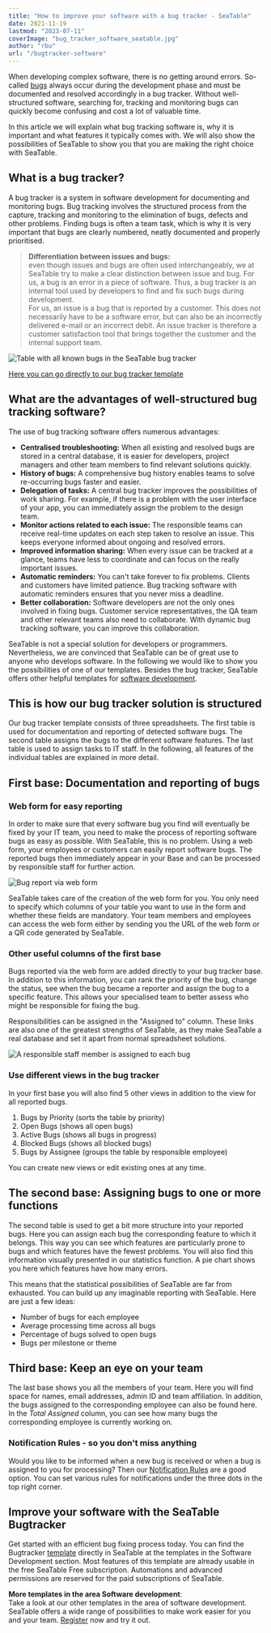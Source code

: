 ```yaml
---
title: "How to improve your software with a bug tracker - SeaTable"
date: 2021-11-19
lastmod: "2023-07-11"
coverImage: "bug_tracker_software_seatable.jpg"
author: "rbu"
url: "/bugtracker-software"
---
```


When developing complex software, there is no getting around errors. So-called [bugs](https://www.arksolutions.de/gs/project/blog/bug-programmfehler) always occur during the development phase and must be documented and resolved accordingly in a bug tracker. Without well-structured software, searching for, tracking and monitoring bugs can quickly become confusing and cost a lot of valuable time.

In this article we will explain what bug tracking software is, why it is important and what features it typically comes with. We will also show the possibilities of SeaTable to show you that you are making the right choice with SeaTable.

## What is a bug tracker?

A bug tracker is a system in software development for documenting and monitoring bugs. Bug tracking involves the structured process from the capture, tracking and monitoring to the elimination of bugs, defects and other problems. Finding bugs is often a team task, which is why it is very important that bugs are clearly numbered, neatly documented and properly prioritised.

> **Differentiation between issues and bugs:**  
> even though issues and bugs are often used interchangeably, we at SeaTable try to make a clear distinction between issue and bug. For us, a bug is an error in a piece of software. Thus, a bug tracker is an internal tool used by developers to find and fix such bugs during development.  
> For us, an issue is a bug that is reported by a customer. This does not necessarily have to be a software error, but can also be an incorrectly delivered e-mail or an incorrect debit. An issue tracker is therefore a customer satisfaction tool that brings together the customer and the internal support team.

![Table with all known bugs in the SeaTable bug tracker](images/bugtracker-uebersicht.jpg)

[Here you can go directly to our bug tracker template](https://seatable.io/en/vorlage/hlbtvqrtscqmhx3adh5asg/)

## What are the advantages of well-structured bug tracking software?

The use of bug tracking software offers numerous advantages:

- **Centralised troubleshooting:** When all existing and resolved bugs are stored in a central database, it is easier for developers, project managers and other team members to find relevant solutions quickly.
- **History of bugs:** A comprehensive bug history enables teams to solve re-occurring bugs faster and easier.
- **Delegation of tasks:** A central bug tracker improves the possibilities of work sharing. For example, if there is a problem with the user interface of your app, you can immediately assign the problem to the design team.
- **Monitor actions related to each issue:** The responsible teams can receive real-time updates on each step taken to resolve an issue. This keeps everyone informed about ongoing and resolved errors.
- **Improved information sharing:** When every issue can be tracked at a glance, teams have less to coordinate and can focus on the really important issues.
- **Automatic reminders:** You can't take forever to fix problems. Clients and customers have limited patience. Bug tracking software with automatic reminders ensures that you never miss a deadline.
- **Better collaboration:** Software developers are not the only ones involved in fixing bugs. Customer service representatives, the QA team and other relevant teams also need to collaborate. With dynamic bug tracking software, you can improve this collaboration.

SeaTable is not a special solution for developers or programmers. Nevertheless, we are convinced that SeaTable can be of great use to anyone who develops software. In the following we would like to show you the possibilities of one of our templates. Besides the bug tracker, SeaTable offers other helpful templates for [software development](https://seatable.io/en/vorlagen/softwareentwicklung/).

## This is how our bug tracker solution is structured

Our bug tracker template consists of three spreadsheets. The first table is used for documentation and reporting of detected software bugs. The second table assigns the bugs to the different software features. The last table is used to assign tasks to IT staff. In the following, all features of the individual tables are explained in more detail.

## First base: Documentation and reporting of bugs

### Web form for easy reporting

In order to make sure that every software bug you find will eventually be fixed by your IT team, you need to make the process of reporting software bugs as easy as possible. With SeaTable, this is no problem. Using a web form, your employees or customers can easily report software bugs. The reported bugs then immediately appear in your Base and can be processed by responsible staff for further action.

![Bug report via web form](images/bug-report-per-webformular.png)

SeaTable takes care of the creation of the web form for you. You only need to specify which columns of your table you want to use in the form and whether these fields are mandatory. Your team members and employees can access the web form either by sending you the URL of the web form or a QR code generated by SeaTable.

### Other useful columns of the first base

Bugs reported via the web form are added directly to your bug tracker base. In addition to this information, you can rank the priority of the bug, change the status, see when the bug became a reporter and assign the bug to a specific feature. This allows your specialised team to better assess who might be responsible for fixing the bug.

Responsibilities can be assigned in the "Assigned to" column. These links are also one of the greatest strengths of SeaTable, as they make SeaTable a real database and set it apart from normal spreadsheet solutions.

![A responsible staff member is assigned to each bug](images/bugtracker-verantwortlichkeiten-mitarbeiter-zuweisen.png)

### Use different views in the bug tracker

In your first base you will also find 5 other views in addition to the view for all reported bugs.

1. Bugs by Priority (sorts the table by priority)
2. Open Bugs (shows all open bugs)
3. Active Bugs (shows all bugs in progress)
4. Blocked Bugs (shows all blocked bugs)
5. Bugs by Assignee (groups the table by responsible employee)

You can create new views or edit existing ones at any time.

## The second base: Assigning bugs to one or more functions

The second table is used to get a bit more structure into your reported bugs. Here you can assign each bug the corresponding feature to which it belongs. This way you can see which features are particularly prone to bugs and which features have the fewest problems. You will also find this information visually presented in our statistics function. A pie chart shows you here which features have how many errors.

This means that the statistical possibilities of SeaTable are far from exhausted. You can build up any imaginable reporting with SeaTable. Here are just a few ideas:

- Number of bugs for each employee
- Average processing time across all bugs
- Percentage of bugs solved to open bugs
- Bugs per milestone or theme

## Third base: Keep an eye on your team

The last base shows you all the members of your team. Here you will find space for names, email addresses, admin ID and team affiliation. In addition, the bugs assigned to the corresponding employee can also be found here. In the _Total Assigned_ column, you can see how many bugs the corresponding employee is currently working on.

### Notification Rules - so you don't miss anything

Would you like to be informed when a new bug is received or when a bug is assigned to you for processing? Then our [Notification Rules](https://seatable.io/en/docs/handbuch/zusammenarbeit/benachrichtigungen/) are a good option. You can set various rules for notifications under the three dots in the top right corner.

## Improve your software with the SeaTable Bugtracker

Get started with an efficient bug fixing process today. You can find the Bugtracker [template](https://seatable.io/en/vorlage/hlbtvqrtscqmhx3adh5asg/) directly in SeaTable at the templates in the Software Development section. Most features of this template are already usable in the free SeaTable Free subscription. Automations and advanced permissions are reserved for the paid subscriptions of SeaTable.

**More templates in the area Software development**:  
Take a look at our other templates in the area of software development. SeaTable offers a wide range of possibilities to make work easier for you and your team. [Register](/en/registrierung/) now and try it out.
